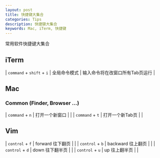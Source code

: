 ```yaml
---
layout: post
title: 快捷键大集合
categories: Tips
description: 快捷键大集合
keywords: Mac, iTerm, 快捷键
---
```



常用软件快捷键大集合

## iTerm

| `command` + `shift` + `i` | 全局命令模式 | 输入命令将在改窗口所有Tab页运行 |


## Mac

### Common (Finder, Browser ...)

| `command` + `n` | 打开一个新窗口 | |
| `command` + `t` | 打开一个新Tab页 | |


## Vim
| `control` + `f` | forward 往下翻页 | |
| `control` + `b` | backward 往上翻页 | |
| `control` + `d` | down 往下翻半页 | |
| `control` + `u` | up 往上翻半页 | |

